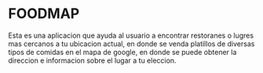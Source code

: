 #  FOODMAP

Esta es una aplicacion que ayuda al usuario a encontrar restoranes o lugres mas cercanos a tu ubicacion actual, en donde se venda platillos de diversas tipos de comidas en el mapa de google, en donde se puede obtener la direccion e informacion sobre el lugar a tu eleccion.

